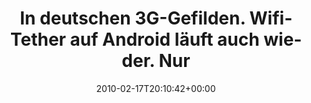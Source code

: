 ---
retweeted: false
source: <a href="http://twitter.com" rel="nofollow">Twitter Web Client</a>
entities:
  hashtags: []
  symbols: []
  user_mentions: []
  urls: []
display_text_range:
- '0'
- '97'
favorite_count: '0'
id_str: '9249080903'
truncated: false
retweet_count: '0'
id: '9249080903'
created_at: Wed Feb 17 20:10:42 +0000 2010
favorited: false
full_text: In deutschen 3G-Gefilden. WifiTether auf Android läuft auch wieder. Nur
  großes Bahncard-F****p...
lang: de
tags:
- pesos/twitter
date: '2010-02-17T20:10:42+00:00'
src: https://twitter.com/bascht/status/9249080903
original_url: https://twitter.com/bascht/status/9249080903
type: twitter_tweet
text: In deutschen 3G-Gefilden. WifiTether auf Android läuft auch wieder. Nur großes
  Bahncard-F****p...
title: In deutschen 3G-Gefilden. WifiTether auf Android läuft auch wieder. Nur

---